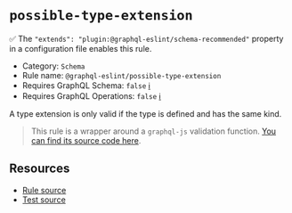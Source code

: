 # `possible-type-extension`

✅ The `"extends": "plugin:@graphql-eslint/schema-recommended"` property in a configuration file enables this rule.

- Category: `Schema`
- Rule name: `@graphql-eslint/possible-type-extension`
- Requires GraphQL Schema: `false` [ℹ️](../../README.md#extended-linting-rules-with-graphql-schema)
- Requires GraphQL Operations: `false` [ℹ️](../../README.md#extended-linting-rules-with-siblings-operations)

A type extension is only valid if the type is defined and has the same kind.

> This rule is a wrapper around a `graphql-js` validation function. [You can find its source code here](https://github.com/graphql/graphql-js/blob/main/src/validation/rules/PossibleTypeExtensionsRule.ts).

## Resources

- [Rule source](https://github.com/graphql/graphql-js/blob/main/src/validation/rules/PossibleTypeExtensionsRule.ts)
- [Test source](https://github.com/graphql/graphql-js/tree/main/src/validation/__tests__/PossibleTypeExtensionsRule-test.ts)

